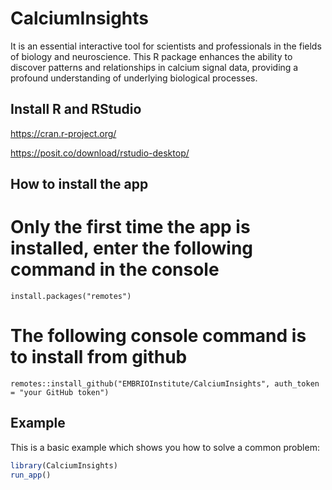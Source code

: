 # CalciumInsights
It is an essential interactive tool for scientists and professionals in the fields of biology and neuroscience. This R package enhances the ability to discover patterns and relationships in calcium signal data, providing a profound understanding of underlying biological processes.

## Install R and RStudio

<https://cran.r-project.org/> 

<https://posit.co/download/rstudio-desktop/> 

## How to install the app

# Only the first time the app is installed, enter the following command in the console
```
install.packages("remotes")
```
# The following console command is to install from github
```
remotes::install_github("EMBRIOInstitute/CalciumInsights", auth_token = "your GitHub token")
```
## Example

This is a basic example which shows you how to solve a common problem:

``` r
library(CalciumInsights)
run_app()
```


